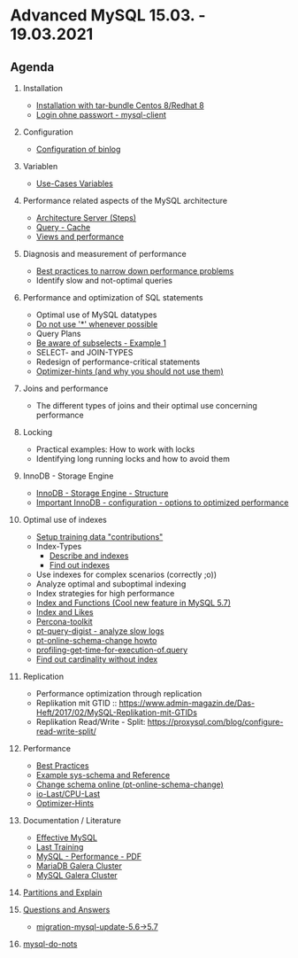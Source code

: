 # Advanced MySQL 15.03. - 19.03.2021 

## Agenda 

  1. Installation 
     * [Installation with tar-bundle Centos 8/Redhat 8](/installation/mysql8-tar-bundle.md)
     * [Login ohne passwort - mysql-client](mysql-login.md) 

  1. Configuration 
     * [Configuration of binlog](binlog.md) 

  1. Variablen 
     * [Use-Cases Variables](variables.md) 


  1. Performance related aspects of the MySQL architecture  
  
     * [Architecture Server (Steps)](/performance/mysql-server-architecture.md)
     * [Query - Cache](/performance/query-cache.md)
     * [Views and performance](/performance/views.md) 
  
  1. Diagnosis and measurement of performance 
     * [Best practices to narrow down performance problems](performance/best-practice-analyze.md
)
     * Identify slow and not-optimal queries
     
  1. Performance and optimization of SQL statements 
     * Optimal use of MySQL datatypes 
     * [Do not use '*' whenever possible](/performance/select-no-star-please.md) 
     * Query Plans 
     * [Be aware of subselects - Example 1](/performance/subselects-1.md)
     * SELECT- and JOIN-TYPES 
     * Redesign of performance-critical statements 
     * [Optimizer-hints (and why you should not use them)](performance/optimizer-hints.md)
    
  1. Joins and performance
     * The different types of joins and their optimal use concerning performance 
     
  1. Locking 
     * Practical examples: How to work with locks 
     * Identifying long running locks and how to avoid them 
  
  1. InnoDB - Storage Engine 
     * [InnoDB - Storage Engine - Structure](/innodb/innodb-structure.md) 
     * [Important InnoDB - configuration - options to optimized performance](/innodb/innodb.md) 
    
  1. Optimal use of indexes
     * [Setup training data "contributions"](/indexes/setup-training-data-contributions.md)
     * Index-Types 
       * [Describe and indexes](/indexes/describe-table.md)
       * [Find out indexes](indexes/findout-indexes.md) 
     * Use indexes for complex scenarios (correctly ;o)) 
     * Analyze optimal and suboptimal indexing 
     * Index strategies for high performance 
     * [Index and Functions (Cool new feature in MySQL 5.7)](index-and-functions.md) 
     * [Index and Likes](/indexes/like-index-not-index.md)
     * [Percona-toolkit](/tools/percona-toolkit.md) 
     * [pt-query-digist - analyze slow logs](/tools/pt-query-digest.md) 
     * [pt-online-schema-change howto](/tools/pt-online-schema-change.md)
     * [profiling-get-time-for-execution-of.query](/indexes/profiling.md) 
     * [Find out cardinality without index](/indexes/cardinality.md)
     
  1. Replication 
     * Performance optimization through replication 
     * Replikation mit GTID :: https://www.admin-magazin.de/Das-Heft/2017/02/MySQL-Replikation-mit-GTIDs
     * Replikation Read/Write - Split: https://proxysql.com/blog/configure-read-write-split/
     
  1. Performance 
     * [Best Practices](/performance/best-practices.md)
     * [Example sys-schema and Reference](/tools/sys.md)
     * [Change schema online (pt-online-schema-change)](https://www.percona.com/doc/percona-toolkit/3.0/pt-online-schema-change.html)
     * [io-Last/CPU-Last](performance/last.md) 
     * [Optimizer-Hints](performance/optimizer-hints.md) 
     
     
  1. Documentation / Literature 
     * [Effective MySQL](https://www.amazon.com/Effective-MySQL-Optimizing-Statements-Oracle/dp/0071782796)
     * [Last Training](https://github.com/jmetzger/training-mysql-developers-basics)
     * [MySQL - Performance - PDF](http://schulung.t3isp.de/documents/pdfs/mysql/mysql-performance.pdf)
     * [MariaDB Galera Cluster](http://schulung.t3isp.de/documents/pdfs/mariadb/mariadb-galera-cluster.pdf)
     * [MySQL Galera Cluster](https://galeracluster.com/downloads/)
     
   1. [Partitions and Explain](partitions/partitions-explain.md)    
   
   1. [Questions and Answers](q-and-a.md)
      * [migration-mysql-update-5.6->5.7](migration-mysql.md)
    
   1. [mysql-do-nots](/performance/mysql-do-nots.md)
   
